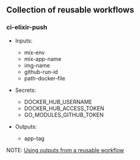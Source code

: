 ## Collection of reusable workflows

### ci-elixir-push

- Inputs:
    - mix-env
    - mix-app-name
    - img-name
    - github-run-id
    - path-docker-file

- Secrets:
    - DOCKER_HUB_USERNAME
    - DOCKER_HUB_ACCESS_TOKEN
    - GO_MODULES_GITHUB_TOKEN

- Outputs:
    - app-tag

NOTE: [Using outputs from a reusable workflow](https://docs.github.com/en/actions/using-workflows/reusing-workflows#using-outputs-from-a-reusable-workflow)